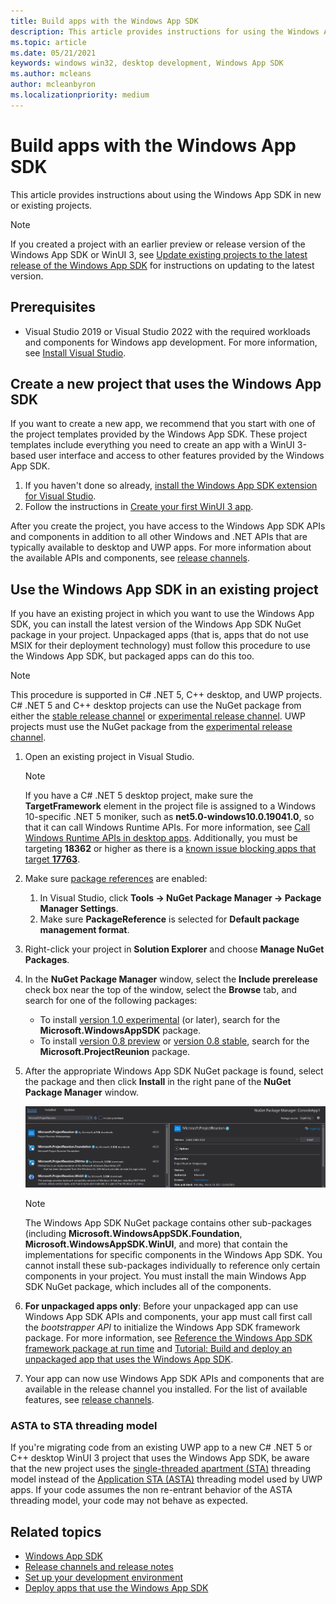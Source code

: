 ```yaml
---
title: Build apps with the Windows App SDK
description: This article provides instructions for using the Windows App SDK in new or existing projects.
ms.topic: article
ms.date: 05/21/2021
keywords: windows win32, desktop development, Windows App SDK
ms.author: mcleans
author: mcleanbyron
ms.localizationpriority: medium
---
```


# Build apps with the Windows App SDK

This article provides instructions about using the Windows App SDK in new or existing projects.

> [!NOTE]
> If you created a project with an earlier preview or release version of the Windows App SDK or WinUI 3, see [Update existing projects to the latest release of the Windows App SDK](update-existing-projects-to-the-latest-release.md) for instructions on updating to the latest version.

## Prerequisites

- Visual Studio 2019 or Visual Studio 2022 with the required workloads and components for Windows app development. For more information, see [Install Visual Studio](set-up-your-development-environment.md#2-install-visual-studio).

## Create a new project that uses the Windows App SDK

If you want to create a new app, we recommend that you start with one of the project templates provided by the Windows App SDK. These project templates include everything you need to create an app with a WinUI 3-based user interface and access to other features provided by the Windows App SDK.

1. If you haven't done so already, [install the Windows App SDK extension for Visual Studio](set-up-your-development-environment.md#4-install-the-windows-app-sdk-extension-for-visual-studio).
2. Follow the instructions in [Create your first WinUI 3 app](..\winui\winui3\create-your-first-winui3-app.md).

After you create the project, you have access to the Windows App SDK APIs and components in addition to all other Windows and .NET APIs that are typically available to desktop and UWP apps. For more information about the available APIs and components, see [release channels](stable-channel.md).

## Use the Windows App SDK in an existing project

If you have an existing project in which you want to use the Windows App SDK, you can install the latest version of the Windows App SDK NuGet package in your project. Unpackaged apps (that is, apps that do not use MSIX for their deployment technology) must follow this procedure to use the Windows App SDK, but packaged apps can do this too.

> [!NOTE]
> This procedure is supported in C# .NET 5, C++ desktop, and UWP projects. C# .NET 5 and C++ desktop projects can use the NuGet package from either the [stable release channel](stable-channel.md) or [experimental release channel](experimental-channel.md). UWP projects must use the NuGet package from the [experimental release channel](experimental-channel.md).

1. Open an existing project in Visual Studio.

    > [!NOTE]
    > If you have a C# .NET 5 desktop project, make sure the **TargetFramework** element in the project file is assigned to a Windows 10-specific .NET 5 moniker, such as **net5.0-windows10.0.19041.0**, so that it can call Windows Runtime APIs. For more information, see [Call Windows Runtime APIs in desktop apps](../../apps/desktop/modernize/desktop-to-uwp-enhance.md#net-5-and-later-use-the-target-framework-moniker-option). Additionally, you must be targeting **18362** or higher as there is a [known issue blocking apps that target **17763**](https://github.com/microsoft/ProjectReunion/issues/921).

2. Make sure [package references](/nuget/consume-packages/package-references-in-project-files) are enabled:

    1. In Visual Studio, click **Tools -> NuGet Package Manager -> Package Manager Settings**.
    2. Make sure **PackageReference** is selected for **Default package management format**.

3. Right-click your project in **Solution Explorer** and choose **Manage NuGet Packages**.

4. In the **NuGet Package Manager** window, select the **Include prerelease** check box near the top of the window, select the **Browse** tab, and search for one of the following packages:

    - To install [version 1.0 experimental](experimental-channel.md#version-10-experimental-100-experimental1) (or later), search for the **Microsoft.WindowsAppSDK** package.
    - To install [version 0.8 preview](experimental-channel.md#version-08-preview-080-preview) or [version 0.8 stable](stable-channel.md#version-08), search for the **Microsoft.ProjectReunion** package.

5. After the appropriate Windows App SDK NuGet package is found, select the package and then click **Install** in the right pane of the **NuGet Package Manager** window.

    ![Screenshot of the Windows App SDK NuGet package being installed](images/reunion-nuget-install.png)

    > [!NOTE]
    > The Windows App SDK NuGet package contains other sub-packages (including **Microsoft.WindowsAppSDK.Foundation**, **Microsoft.WindowsAppSDK.WinUI**, and more) that contain the implementations for specific components in the Windows App SDK. You cannot install these sub-packages individually to reference only certain components in your project. You must install the main Windows App SDK NuGet package, which includes all of the components.

6. **For unpackaged apps only**: Before your unpackaged app can use Windows App SDK APIs and components, your app must call first call the *bootstrapper API* to initialize the Windows App SDK framework package. For more information, see [Reference the Windows App SDK framework package at run time](reference-framework-package-run-time.md) and [Tutorial: Build and deploy an unpackaged app that uses the Windows App SDK](tutorial-unpackaged-deployment.md).

7. Your app can now use Windows App SDK APIs and components that are available in the release channel you installed. For the list of available features, see [release channels](release-channels.md).

### ASTA to STA threading model

If you're migrating code from an existing UWP app to a new C# .NET 5 or C++ desktop WinUI 3 project that uses the Windows App SDK, be aware that the new project uses the [single-threaded apartment (STA)](/windows/win32/com/single-threaded-apartments) threading model instead of the [Application STA (ASTA)](https://devblogs.microsoft.com/oldnewthing/20210224-00/?p=104901) threading model used by UWP apps. If your code assumes the non re-entrant behavior of the ASTA threading model, your code may not behave as expected.

## Related topics

- [Windows App SDK](index.md)
- [Release channels and release notes](release-channels.md)
- [Set up your development environment](set-up-your-development-environment.md)
- [Deploy apps that use the Windows App SDK](deploy-apps-that-use-the-windows-app-sdk.md)
